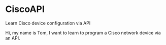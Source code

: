 # CiscoAPI
Learn Cisco device configuration via API

Hi, my name is Tom,  I want to learn to program a Cisco network device via an API.
